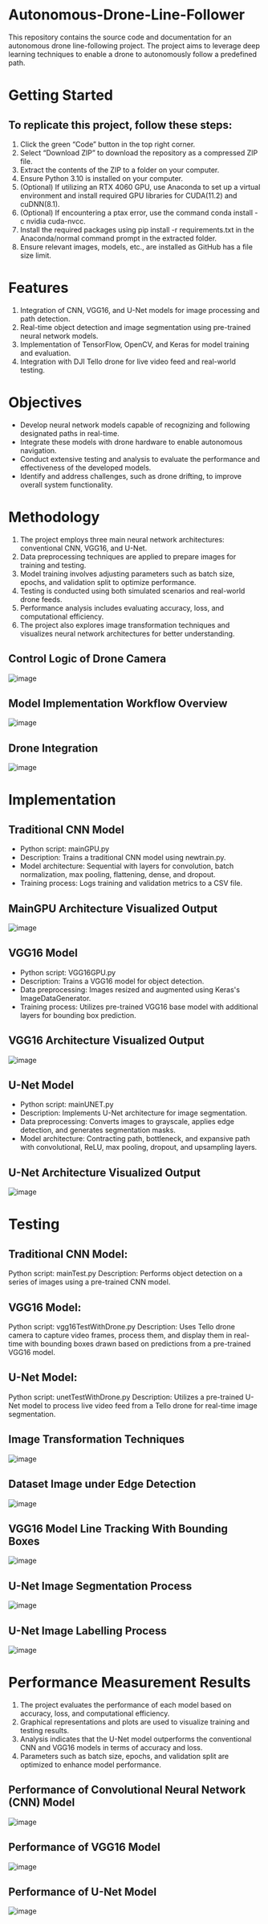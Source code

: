 # Autonomous-Drone-Line-Follower

This repository contains the source code and documentation for an autonomous drone line-following project. The project aims to leverage deep learning techniques to enable a drone to autonomously follow a predefined path.

# Getting Started
## To replicate this project, follow these steps:
1. Click the green “Code” button in the top right corner.
2. Select “Download ZIP” to download the repository as a compressed ZIP file.
3. Extract the contents of the ZIP to a folder on your computer.
4. Ensure Python 3.10 is installed on your computer.
5. (Optional) If utilizing an RTX 4060 GPU, use Anaconda to set up a virtual environment and install required GPU libraries for CUDA(11.2) and cuDNN(8.1).
6. (Optional) If encountering a ptax error, use the command conda install -c nvidia cuda-nvcc.
7. Install the required packages using pip install -r requirements.txt in the Anaconda/normal command prompt in the extracted folder.
8. Ensure relevant images, models, etc., are installed as GitHub has a file size limit.

# Features
1. Integration of CNN, VGG16, and U-Net models for image processing and path detection.
2. Real-time object detection and image segmentation using pre-trained neural network models.
3. Implementation of TensorFlow, OpenCV, and Keras for model training and evaluation.
4. Integration with DJI Tello drone for live video feed and real-world testing.

# Objectives
- Develop neural network models capable of recognizing and following designated paths in real-time.
- Integrate these models with drone hardware to enable autonomous navigation.
- Conduct extensive testing and analysis to evaluate the performance and effectiveness of the developed models.
- Identify and address challenges, such as drone drifting, to improve overall system functionality.

# Methodology
1. The project employs three main neural network architectures: conventional CNN, VGG16, and U-Net.
2. Data preprocessing techniques are applied to prepare images for training and testing.
3. Model training involves adjusting parameters such as batch size, epochs, and validation split to optimize performance.
4. Testing is conducted using both simulated scenarios and real-world drone feeds.
5. Performance analysis includes evaluating accuracy, loss, and computational efficiency.
6. The project also explores image transformation techniques and visualizes neural network architectures for better understanding.

## Control Logic of Drone Camera
![image](https://github.com/HamzaIqbal22/Autonomous-Drone-Line-Follower/assets/81776951/66f069d8-3557-4555-b7a6-9be5ebb88863)

## Model Implementation Workflow Overview
![image](https://github.com/HamzaIqbal22/Autonomous-Drone-Line-Follower/assets/81776951/fa725946-b222-4030-afe4-7093520d301e)

## Drone Integration
![image](https://github.com/HamzaIqbal22/Autonomous-Drone-Line-Follower/assets/81776951/4110ab4a-7550-4a9c-b439-b328a43809ef)

# Implementation

## Traditional CNN Model
- Python script: mainGPU.py
- Description: Trains a traditional CNN model using newtrain.py.
- Model architecture: Sequential with layers for convolution, batch normalization, max pooling, flattening, dense, and dropout.
- Training process: Logs training and validation metrics to a CSV file.

## MainGPU Architecture Visualized Output
![image](https://github.com/HamzaIqbal22/Autonomous-Drone-Line-Follower/assets/81776951/91e78986-20e5-4632-879f-669586d30254)

## VGG16 Model
- Python script: VGG16GPU.py
- Description: Trains a VGG16 model for object detection.
- Data preprocessing: Images resized and augmented using Keras's ImageDataGenerator.
- Training process: Utilizes pre-trained VGG16 base model with additional layers for bounding box prediction.

## VGG16 Architecture Visualized Output
![image](https://github.com/HamzaIqbal22/Autonomous-Drone-Line-Follower/assets/81776951/932047a9-05da-45c8-83d8-1ba64cf32421)

## U-Net Model
- Python script: mainUNET.py
- Description: Implements U-Net architecture for image segmentation.
- Data preprocessing: Converts images to grayscale, applies edge detection, and generates segmentation masks.
- Model architecture: Contracting path, bottleneck, and expansive path with convolutional, ReLU, max pooling, dropout, and upsampling layers.

## U-Net Architecture Visualized Output
![image](https://github.com/HamzaIqbal22/Autonomous-Drone-Line-Follower/assets/81776951/36e72b72-835b-4ac5-be6f-c52123caccda)

# Testing

## Traditional CNN Model:
Python script: mainTest.py Description: Performs object detection on a series of images using a pre-trained CNN model.

## VGG16 Model:
Python script: vgg16TestWithDrone.py Description: Uses Tello drone camera to capture video frames, process them, and display them in real-time with bounding boxes drawn based on predictions from a pre-trained VGG16 model.

## U-Net Model:
Python script: unetTestWithDrone.py Description: Utilizes a pre-trained U-Net model to process live video feed from a Tello drone for real-time image segmentation.

## Image Transformation Techniques
![image](https://github.com/HamzaIqbal22/Autonomous-Drone-Line-Follower/assets/81776951/f57b5438-eda7-4c33-b32a-ea69297d37a2)

## Dataset Image under Edge Detection
![image](https://github.com/HamzaIqbal22/Autonomous-Drone-Line-Follower/assets/81776951/2581a343-8ec4-4e7b-b014-279b181d75d9)

## VGG16 Model Line Tracking With Bounding Boxes
![image](https://github.com/HamzaIqbal22/Autonomous-Drone-Line-Follower/assets/81776951/5fcfc7f9-72b3-4e00-b898-30f75b78e67c)

## U-Net Image Segmentation Process
![image](https://github.com/HamzaIqbal22/Autonomous-Drone-Line-Follower/assets/81776951/b07d6da6-b662-457f-91ec-ca32d79e80e3)

## U-Net Image Labelling Process
![image](https://github.com/HamzaIqbal22/Autonomous-Drone-Line-Follower/assets/81776951/ee73d956-2950-4042-b255-10ef120c1691)

# Performance Measurement Results
1. The project evaluates the performance of each model based on accuracy, loss, and computational efficiency.
2. Graphical representations and plots are used to visualize training and testing results.
3. Analysis indicates that the U-Net model outperforms the conventional CNN and VGG16 models in terms of accuracy and loss.
4. Parameters such as batch size, epochs, and validation split are optimized to enhance model performance.

## Performance of Convolutional Neural Network (CNN) Model
![image](https://github.com/HamzaIqbal22/Autonomous-Drone-Line-Follower/assets/81776951/d35f6e3b-1662-4557-a90b-eec2ab833a68)

## Performance of VGG16 Model
![image](https://github.com/HamzaIqbal22/Autonomous-Drone-Line-Follower/assets/81776951/d081dc32-a441-4e34-a077-f755174df9b8)

## Performance of U-Net Model
![image](https://github.com/HamzaIqbal22/Autonomous-Drone-Line-Follower/assets/81776951/625f60e8-ef71-47ab-8c94-80d34126bef5)

